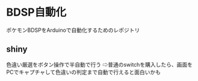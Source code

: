 # BDSP自動化
ポケモンBDSPをArduinoで自動化するためのレポジトリ

## shiny
色違い厳選をボタン操作で半自動で行う
⇨普通のswitchを購入したら、画面をPCでキャプチャして色違いの判定まで自動で行えると面白いかも